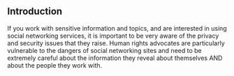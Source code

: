 
## Introduction

If you work with sensitive information and topics, and are interested in using social networking services, it is important to be very aware of the privacy and security issues that they raise. Human rights advocates are particularly vulnerable to the dangers of social networking sites and need to be extremely careful about the information they reveal about themselves AND about the people they work with.